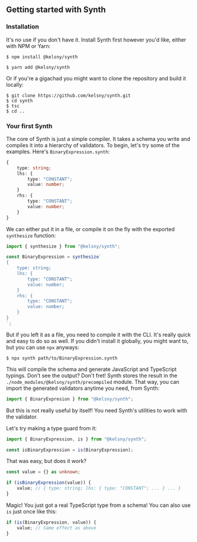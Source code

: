 ## Getting started with Synth

### Installation

It's no use if you don't have it.
Install Synth first however you'd like, either with NPM or Yarn:

```
$ npm install @kelsny/synth
```

```
$ yarn add @kelsny/synth
```

Or if you're a gigachad you might want to clone the repository and build it locally:

```
$ git clone https://github.com/kelsny/synth.git
$ cd synth
$ tsc
$ cd ..
```

### Your first Synth

The core of Synth is just a simple compiler.
It takes a schema you write and compiles it into a hierarchy of validators.
To begin, let's try some of the examples.
Here's `BinaryExpression.synth`:

```ts
{
    type: string;
    lhs: {
        type: "CONSTANT";
        value: number;
    }
    rhs: {
        type: "CONSTANT";
        value: number;
    }
}
```

We can either put it in a file, or compile it on the fly with the exported `synthesize` function:

```ts
import { synthesize } from "@kelsny/synth";

const BinaryExpression = synthesize`
{
    type: string;
    lhs: {
        type: "CONSTANT";
        value: number;
    }
    rhs: {
        type: "CONSTANT";
        value: number;
    }
}
`;
```

But if you left it as a file, you need to compile it with the CLI.
It's really quick and easy to do so as well.
If you didn't install it globally, you might want to, but you can use `npx` anyways:

```
$ npx synth path/to/BinaryExpression.synth
```

This will compile the schema and generate JavaScript and TypeScript typings.
Don't see the output?
Don't fret!
Synth stores the result in the `./node_modules/@kelsny/synth/precompiled` module.
That way, you can import the generated validators anytime you need, from Synth:

```ts
import { BinaryExpresion } from "@kelsny/synth";
```

But this is not really useful by itself!
You need Synth's utilities to work with the validator.

Let's try making a type guard from it:

```ts
import { BinaryExpression, is } from "@kelsny/synth";

const isBinaryExpression = is(BinaryExpression);
```

That was easy, but does it work?

```ts
const value = {} as unknown;

if (isBinaryExpression(value)) {
    value; // { type: string; lhs: { type: "CONSTANT"; ... } ... }
}
```

Magic!
You just got a real TypeScript type from a schema!
You can also use `is` just once like this:

```ts
if (is(BinaryExpression, value)) {
    value; // Same effect as above
}
```


